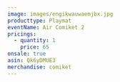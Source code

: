 ```yaml
---
image: images/engikwauwaemjbx.jpg
producttype: Playmat
eventName: Air Comiket 2
pricings:
  - quantity: 1
    price: 65
onsale: true
asin: Qk6yDMUE3
merchandise: comiket
---
```

